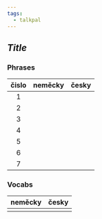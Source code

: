 ```yaml
---
tags:
  - talkpal
---
```


## *Title*

### Phrases

| čislo | neměcky | česky |
|:---:| --- | --- |
| 1| | |  
| 2| | | 
| 3| | | 
| 4| | | 
| 5| | |
| 6| | |
| 7| | |

### Vocabs

| neměcky | česky |
| --- | --- |
| | |
